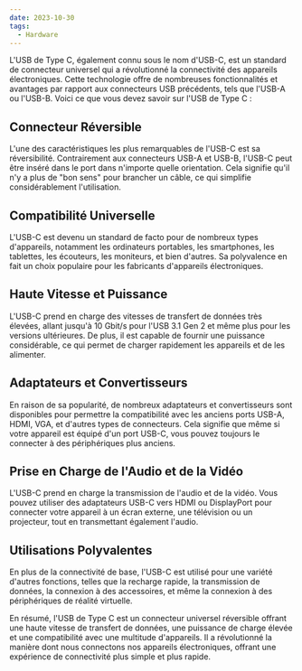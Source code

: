 ```yaml
---
date: 2023-10-30
tags:
  - Hardware
---
```


L'USB de Type C, également connu sous le nom d'USB-C, est un standard de connecteur universel qui a révolutionné la connectivité des appareils électroniques. Cette technologie offre de nombreuses fonctionnalités et avantages par rapport aux connecteurs USB précédents, tels que l'USB-A ou l'USB-B. Voici ce que vous devez savoir sur l'USB de Type C :

## Connecteur Réversible

L'une des caractéristiques les plus remarquables de l'USB-C est sa réversibilité. Contrairement aux connecteurs USB-A et USB-B, l'USB-C peut être inséré dans le port dans n'importe quelle orientation. Cela signifie qu'il n'y a plus de "bon sens" pour brancher un câble, ce qui simplifie considérablement l'utilisation.

## Compatibilité Universelle

L'USB-C est devenu un standard de facto pour de nombreux types d'appareils, notamment les ordinateurs portables, les smartphones, les tablettes, les écouteurs, les moniteurs, et bien d'autres. Sa polyvalence en fait un choix populaire pour les fabricants d'appareils électroniques.

## Haute Vitesse et Puissance

L'USB-C prend en charge des vitesses de transfert de données très élevées, allant jusqu'à 10 Gbit/s pour l'USB 3.1 Gen 2 et même plus pour les versions ultérieures. De plus, il est capable de fournir une puissance considérable, ce qui permet de charger rapidement les appareils et de les alimenter.

## Adaptateurs et Convertisseurs

En raison de sa popularité, de nombreux adaptateurs et convertisseurs sont disponibles pour permettre la compatibilité avec les anciens ports USB-A, HDMI, VGA, et d'autres types de connecteurs. Cela signifie que même si votre appareil est équipé d'un port USB-C, vous pouvez toujours le connecter à des périphériques plus anciens.

## Prise en Charge de l'Audio et de la Vidéo

L'USB-C prend en charge la transmission de l'audio et de la vidéo. Vous pouvez utiliser des adaptateurs USB-C vers HDMI ou DisplayPort pour connecter votre appareil à un écran externe, une télévision ou un projecteur, tout en transmettant également l'audio.

## Utilisations Polyvalentes

En plus de la connectivité de base, l'USB-C est utilisé pour une variété d'autres fonctions, telles que la recharge rapide, la transmission de données, la connexion à des accessoires, et même la connexion à des périphériques de réalité virtuelle.

En résumé, l'USB de Type C est un connecteur universel réversible offrant une haute vitesse de transfert de données, une puissance de charge élevée et une compatibilité avec une multitude d'appareils. Il a révolutionné la manière dont nous connectons nos appareils électroniques, offrant une expérience de connectivité plus simple et plus rapide.